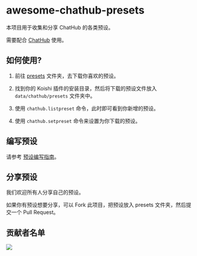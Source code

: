 # awesome-chathub-presets

本项目用于收集和分享 ChatHub 的各类预设。

需要配合 [ChatHub](https://chathub.dingyi222666.top/) 使用。

## 如何使用?

1. 前往 [presets](/presets/) 文件夹，去下载你喜欢的预设。

2. 找到你的 Koishi 插件的安装目录，然后将下载的预设文件放入 `data/chathub/presets` 文件夹中。

3. 使用 `chathub.listpreset` 命令，此时即可看到你新增的预设。

4. 使用 `chathub.setpreset` 命令来设置为你下载的预设。

## 编写预设

请参考 [预设编写指南](https://chathub.dingyi222666.top/guide/preset-system/write-preset.html)。

## 分享预设

我们欢迎所有人分享自己的预设。

如果你有预设想要分享，可以 Fork 此项目，把预设放入 presets 文件夹，然后提交一个 Pull Request。

## 贡献者名单  

<a href="https://github.com/ChatHubLab/awesome-chathub-presets/graphs/contributors">
  <img src="https://contrib.rocks/image?repo=ChatHubLab/awesome-chathub-presets" />
</a>

